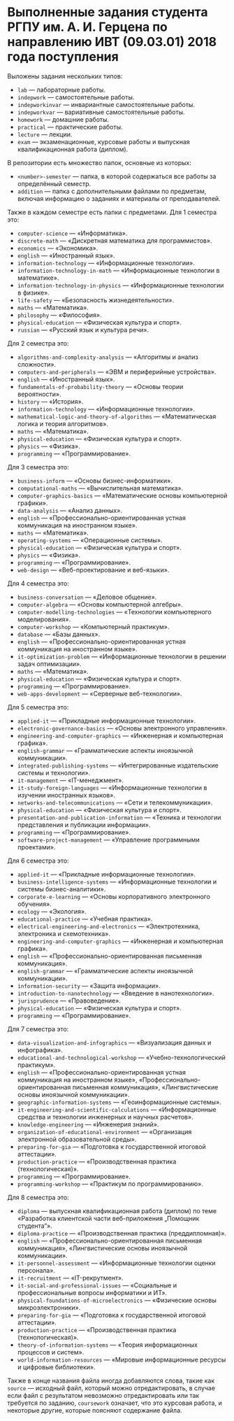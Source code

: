 # Выполненные задания студента РГПУ им. А. И. Герцена по направлению ИВТ (09.03.01) 2018 года поступления

Выложены задания нескольких типов:
* `lab` — лабораторные работы.
* `indepwork` — самостоятельные работы.
* `indepworkinvar` — инвариантные самостоятельные работы.
* `indepworkvar` — вариативные самостоятельные работы.
* `homework` — домашние работы.
* `practical` — практические работы.
* `lecture` — лекции.
* `exam` — экзаменационные, курсовые работы и выпускная квалификационная работа (диплом).

В репозитории есть множество папок, основные из которых:
* `<number>-semester` — папка, в которой содержаться все работы за определённый семестр.
* `addition` — папка с дополнительными файлами по предметам, включая информацию о заданиях и материалы от преподавателей.

Также в каждом семестре есть папки с предметами. Для 1 семестра это:
* `computer-science` — «Информатика».
* `discrete-math` — «Дискретная математика для программистов».
* `economics` — «Экономика».
* `english` — «Иностранный язык».
* `information-technology` — «Информационные технологии».
* `information-technology-in-math` — «Информационные технологии в математике».
* `information-technology-in-physics` — «Информационные технологии в физике».
* `life-safety` — «Безопасность жизнедеятельности».
* `maths` — «Математика».
* `philosophy` — «Философия».
* `physical-education` — «Физическая культура и спорт».
* `russian` — «Русский язык и культура речи».

Для 2 семестра это:
* `algorithms-and-complexity-analysis` — «Алгоритмы и анализ сложности».
* `computers-and-peripherals` — «ЭВМ и периферийные устройства».
* `english` — «Иностранный язык».
* `fundamentals-of-probability-theory` — «Основы теории вероятности».
* `history` — «История».
* `information-technology` — «Информационные технологии».
* `mathematical-logic-and-theory-of-algorithms` — «Математическая логика и теория алгоритмов».
* `maths` — «Математика».
* `physical-education` — «Физическая культура и спорт».
* `physics` — «Физика».
* `programming` — «Программирование».

Для 3 семестра это:
* `business-inform` — «Основы бизнес-информатики».
* `computational-maths` — «Вычислительная математика».
* `computer-graphics-basics` — «Математические основы компьютерной графики».
* `data-analysis` — «Анализ данных».
* `english` — «Профессионально-ориентированная устная коммуникация на иностранном языке».
* `maths` — «Математика».
* `operating-systems` — «Операционные системы».
* `physical-education` — «Физическая культура и спорт».
* `physics` — «Физика».
* `programming` — «Программирование».
* `web-design` — «Веб-проектирование и веб-языки».

Для 4 семестра это:
* `business-conversation` — «Деловое общение».
* `computer-algebra` — «Основы компьютерной алгебры».
* `computer-modelling-technologies` — «Технологии компьютерного моделирования».
* `computer-workshop` — «Компьютерный практикум».
* `database` — «Базы данных».
* `english` — «Профессионально-ориентированная устная коммуникация на иностранном языке».
* `it-optimization-problem` — «Информационные технологии в решении задач оптимизации».
* `maths` — «Математика».
* `physical-education` — «Физическая культура и спорт».
* `programming` — «Программирование».
* `web-apps-development` — «Серверные веб-технологии».

Для 5 семестра это:
* `applied-it` — «Прикладные информационные технологии».
* `electronic-governance-basics` — «Основы электронного управления».
* `engineering-and-computer-graphics` — «Инженерная и компьютерная графика».
* `english-grammar` — «Грамматические аспекты иноязычной коммуникации».
* `integrated-publishing-systems` — «Интегрированные издательские системы и технологии».
* `it-management` — «IT-менеджмент».
* `it-study-foreign-languages` — «Информационные технологии в изучении иностранных языков».
* `networks-and-telecommunications` — «Сети и телекоммуникации».
* `physical-education` — «Физическая культура и спорт».
* `presentation-and-publication-information` — «Техника и технологии представления и публикации информации».
* `programming` — «Программирование».
* `software-project-management` — «Управление программными проектами».

Для 6 семестра это:
* `applied-it` — «Прикладные информационные технологии».
* `business-intelligence-systems` — «Информационные технологии и системы бизнес-аналитики».
* `corporate-e-learning` — «Основы корпоративного электронного обучения».
* `ecology` — «Экология».
* `educational-practice` — «Учебная практика».
* `electrical-engineering-and-electronics` — «Электротехника, электроника и схемотехника».
* `engineering-and-computer-graphics` — «Инженерная и компьютерная графика».
* `english` — «Профессионально-ориентированная письменная коммуникация».
* `english-grammar` — «Грамматические аспекты иноязычной коммуникации».
* `information-security` — «Защита информации».
* `introduction-to-nanotechnology` — «Введение в нанотехнологии».
* `jurisprudence` — «Правоведение».
* `physical-education` — «Физическая культура и спорт».
* `programming` — «Программирование».

Для 7 семестра это:
* `data-visualization-and-infographics` — «Визуализация данных и инфографика».
* `educational-and-technological-workshop` — «Учебно-технологический практикум».
* `english` — «Профессионально-ориентированная устная коммуникация на иностранном языке», «Профессионально-ориентированная письменная коммуникация», «Лингвистические основы иноязычной коммуникации».
* `geographic-information-systems` — «Геоинформационные системы».
* `it-engineering-and-scientific-calculations` — «Информационные средства и технологии инженерных и научных расчетов».
* `knowledge-engineering` — «Инженерия знаний».
* `organization-of-educational-environment` — «Организация электронной образовательной среды».
* `preparing-for-gia` — «Подготовка к государственной итоговой аттестации».
* `production-practice` — «Производственная практика (технологическая)».
* `programming` — «Программирование».
* `programming-workshop` — «Практикум по программированию».

Для 8 семестра это:
* `diploma` — выпускная квалификационная работа (диплом) по теме «Разработка клиентской части веб-приложения „Помощник студента“».
* `diploma-practice` — «Производственная практика (преддипломная)».
* `english` — «Профессионально-ориентированная письменная коммуникация», «Лингвистические основы иноязычной коммуникации».
* `it-personnel-assessment` — «Информационные технологии оценки персонала».
* `it-recruitment` — «IT-рекрутмент».
* `it-social-and-professional-issues` — «Социальные и профессиональные вопросы информатики и ИТ».
* `physical-foundations-of-microelectronics` — «Физические основы микроэлектроники».
* `preparing-for-gia` — «Подготовка к государственной итоговой аттестации».
* `production-practice` — «Производственная практика (технологическая)».
* `theory-of-information-systems` — «Теория информационных процессов и систем».
* `world-information-resources` — «Мировые информационные ресурсы и цифровые библиотеки».

Также в конце названия файла иногда добавляются слова, такие как `source` — исходный файл, который можно отредактировать, в случае если файл с результатом невозможно отредактировать или так требуется по заданию, `coursework` означает, что это курсовая работа, и некоторые другие, которые поясняют содержание файла.
